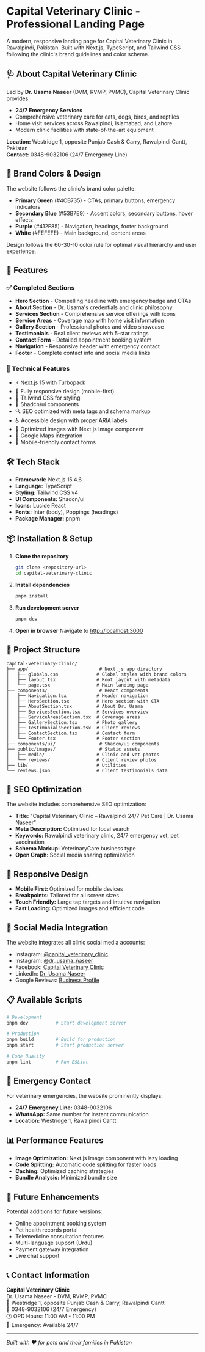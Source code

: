 # Capital Veterinary Clinic - Professional Landing Page

A modern, responsive landing page for Capital Veterinary Clinic in Rawalpindi, Pakistan. Built with Next.js, TypeScript, and Tailwind CSS following the clinic's brand guidelines and color scheme.

## 🩺 About Capital Veterinary Clinic

Led by **Dr. Usama Naseer** (DVM, RVMP, PVMC), Capital Veterinary Clinic provides:
- **24/7 Emergency Services** 
- Comprehensive veterinary care for cats, dogs, birds, and reptiles
- Home visit services across Rawalpindi, Islamabad, and Lahore
- Modern clinic facilities with state-of-the-art equipment

**Location:** Westridge 1, opposite Punjab Cash & Carry, Rawalpindi Cantt, Pakistan  
**Contact:** 0348-9032106 (24/7 Emergency Line)

## 🎨 Brand Colors & Design

The website follows the clinic's brand color palette:
- **Primary Green** (#4CB735) - CTAs, primary buttons, emergency indicators
- **Secondary Blue** (#53B7E9) - Accent colors, secondary buttons, hover effects  
- **Purple** (#412F85) - Navigation, headings, footer background
- **White** (#FEFEFE) - Main background, content areas

Design follows the 60-30-10 color rule for optimal visual hierarchy and user experience.

## 🚀 Features

### ✅ Completed Sections
- **Hero Section** - Compelling headline with emergency badge and CTAs
- **About Section** - Dr. Usama's credentials and clinic philosophy
- **Services Section** - Comprehensive service offerings with icons
- **Service Areas** - Coverage map with home visit information
- **Gallery Section** - Professional photos and video showcase
- **Testimonials** - Real client reviews with 5-star ratings
- **Contact Form** - Detailed appointment booking system
- **Navigation** - Responsive header with emergency contact
- **Footer** - Complete contact info and social media links

### 🔧 Technical Features
- ⚡ Next.js 15 with Turbopack
- 📱 Fully responsive design (mobile-first)
- 🎨 Tailwind CSS for styling
- 🧩 Shadcn/ui components
- 🔍 SEO optimized with meta tags and schema markup
- ♿ Accessible design with proper ARIA labels
- 🚀 Optimized images with Next.js Image component
- 📍 Google Maps integration
- 📱 Mobile-friendly contact forms

## 🛠️ Tech Stack

- **Framework:** Next.js 15.4.6
- **Language:** TypeScript
- **Styling:** Tailwind CSS v4
- **UI Components:** Shadcn/ui
- **Icons:** Lucide React
- **Fonts:** Inter (body), Poppings (headings)
- **Package Manager:** pnpm

## 📦 Installation & Setup

1. **Clone the repository**
   ```bash
   git clone <repository-url>
   cd capital-veterinary-clinic
   ```

2. **Install dependencies**
   ```bash
   pnpm install
   ```

3. **Run development server**
   ```bash
   pnpm dev
   ```

4. **Open in browser**
   Navigate to [http://localhost:3000](http://localhost:3000)

## 📁 Project Structure

```
capital-veterinary-clinic/
├── app/                          # Next.js app directory
│   ├── globals.css              # Global styles with brand colors
│   ├── layout.tsx               # Root layout with metadata
│   └── page.tsx                 # Main landing page
├── components/                   # React components
│   ├── Navigation.tsx           # Header navigation
│   ├── HeroSection.tsx          # Hero section with CTA
│   ├── AboutSection.tsx         # About Dr. Usama
│   ├── ServicesSection.tsx      # Services overview
│   ├── ServiceAreasSection.tsx  # Coverage areas
│   ├── GallerySection.tsx       # Photo gallery
│   ├── TestimonialsSection.tsx  # Client reviews
│   ├── ContactSection.tsx       # Contact form
│   └── Footer.tsx               # Footer section
├── components/ui/                # Shadcn/ui components
├── public/images/                # Static assets
│   ├── media/                   # Clinic and vet photos
│   └── reviews/                 # Client review photos
├── lib/                         # Utilities
└── reviews.json                 # Client testimonials data
```

## 🎯 SEO Optimization

The website includes comprehensive SEO optimization:

- **Title:** "Capital Veterinary Clinic – Rawalpindi 24/7 Pet Care | Dr. Usama Naseer"
- **Meta Description:** Optimized for local search
- **Keywords:** Rawalpindi veterinary clinic, 24/7 emergency vet, pet vaccination
- **Schema Markup:** VeterinaryCare business type
- **Open Graph:** Social media sharing optimization

## 📱 Responsive Design

- **Mobile First:** Optimized for mobile devices
- **Breakpoints:** Tailored for all screen sizes
- **Touch Friendly:** Large tap targets and intuitive navigation
- **Fast Loading:** Optimized images and efficient code

## 🔗 Social Media Integration

The website integrates all clinic social media accounts:
- Instagram: [@capital_veterinary_clinic](https://www.instagram.com/capital_veterinary_clinic/)
- Instagram: [@dr_usama_naseer](https://www.instagram.com/dr_usama_naseer/)
- Facebook: [Capital Veterinary Clinic](https://www.facebook.com/p/Capital-Veterinary-Clinic-100063850278921/)
- LinkedIn: [Dr. Usama Naseer](https://pk.linkedin.com/in/dr-usama-naseer-3b5541245)
- Google Reviews: [Business Profile](https://share.google/SyksRwKyMUEHegTTO)

## 📋 Available Scripts

```bash
# Development
pnpm dev          # Start development server

# Production
pnpm build        # Build for production
pnpm start        # Start production server

# Code Quality
pnpm lint         # Run ESLint
```

## 🚨 Emergency Contact

For veterinary emergencies, the website prominently displays:
- **24/7 Emergency Line:** 0348-9032106
- **WhatsApp:** Same number for instant communication
- **Location:** Westridge 1, Rawalpindi Cantt

## 📊 Performance Features

- **Image Optimization:** Next.js Image component with lazy loading
- **Code Splitting:** Automatic code splitting for faster loads
- **Caching:** Optimized caching strategies
- **Bundle Analysis:** Minimized bundle size

## 🔮 Future Enhancements

Potential additions for future versions:
- Online appointment booking system
- Pet health records portal
- Telemedicine consultation features
- Multi-language support (Urdu)
- Payment gateway integration
- Live chat support

## 📞 Contact Information

**Capital Veterinary Clinic**  
Dr. Usama Naseer - DVM, RVMP, PVMC  
📍 Westridge 1, opposite Punjab Cash & Carry, Rawalpindi Cantt  
📱 0348-9032106 (24/7 Emergency)  
🕐 OPD Hours: 11:00 AM - 11:00 PM  
🚨 Emergency: Available 24/7  

---

*Built with ❤️ for pets and their families in Pakistan*
